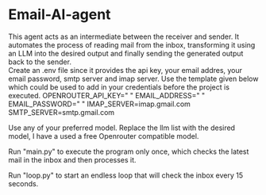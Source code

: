 # Email-AI-agent
This agent acts as an intermediate between the receiver and sender. It automates the process of reading mail from the inbox, transforming it using an LLM into the desired output and finally sending the generated output back to the sender.  
Create an .env file since it provides the api key, your email addres, your email password, smtp server and imap server. Use the template given below which could be used to add in your credentials before the project is executed. 
OPENROUTER_API_KEY=" "
EMAIL_ADDRESS=" "
EMAIL_PASSWORD=" "
IMAP_SERVER=imap.gmail.com
SMTP_SERVER=smtp.gmail.com

Use any of your preferred model. Replace the llm list with the desired model, I have a used a free Openrouter compatible model. 

Run "main.py" to execute the program only once, which checks the latest mail in the inbox and then processes it. 

Run "loop.py" to start an endless loop that will check the inbox every 15 seconds.
